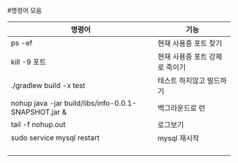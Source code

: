 #명령어 모음

| 명령어                                                  | 기능                |
|------------------------------------------------------|-------------------|
| ps -ef                                               | 현재 사용중 포트 찾기      |
| kill -9 포트                                           | 현재 사용중 포트 강제로 죽이기 |
| ./gradlew build -x test                              | 테스트 하지않고 빌드하기     |
| nohup java -jar build/libs/info-0.0.1-SNAPSHOT.jar & | 백그라운드로 런          |
| tail -f nohup.out                                    | 로그보기              |
| sudo service mysql restart                           | mysql 재시작         |
|                                                      |                   |
|                                                      |                   |
|                                                      |                   |
|                                                      |                   |